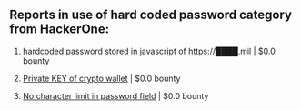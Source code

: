 ## Reports in use of hard coded password category from HackerOne:

1. [hardcoded password stored in javascript of https://████.mil](https://hackerone.com/reports/991718) | $0.0 bounty

2. [Private KEY of crypto wallet](https://hackerone.com/reports/1145581) | $0.0 bounty

3. [No character limit in password field](https://hackerone.com/reports/1462175) | $0.0 bounty

